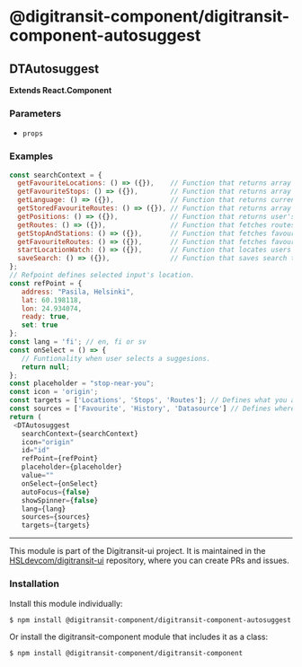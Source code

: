 # @digitransit-component/digitransit-component-autosuggest

<!-- Generated by documentation.js. Update this documentation by updating the source code. -->

## DTAutosuggest

**Extends React.Component**

### Parameters

-   `props`  

### Examples

```javascript
const searchContext = {
  getFavouriteLocations: () => ({}),    // Function that returns array of favourite locations.
  getFavouriteStops: () => ({}),        // Function that returns array of favourite stops.
  getLanguage: () => ({}),              // Function that returns current language.
  getStoredFavouriteRoutes: () => ({}), // Function that returns array of favourite routes.
  getPositions: () => ({}),             // Function that returns user's geolocation.
  getRoutes: () => ({}),                // Function that fetches routes from graphql API.
  getStopAndStations: () => ({}),       // Function that fetches favourite stops and stations from graphql API.
  getFavouriteRoutes: () => ({}),       // Function that fetches favourite routes from graphql API.
  startLocationWatch: () => ({}),       // Function that locates users geolocation.
  saveSearch: () => ({}),               // Function that saves search to old searches store.
};
// Refpoint defines selected input's location.
const refPoint = {
   address: "Pasila, Helsinki",
   lat: 60.198118,
   lon: 24.934074,
   ready: true,
   set: true
};
const lang = 'fi'; // en, fi or sv
const onSelect = () => {
   // Funtionality when user selects a suggesions.
   return null;
};
const placeholder = "stop-near-you";
const icon = 'origin';
const targets = ['Locations', 'Stops', 'Routes']; // Defines what you are searching. all available options are Locations, Stops, Routes and CurrentPosition. Leave empty to search all targets.
const sources = ['Favourite', 'History', 'Datasource'] // Defines where you are searching. all available are: Favourite, History (previously searched searches) and Datasource. Leave empty to use all sources.
return (
 <DTAutosuggest
   searchContext={searchContext}
   icon="origin"
   id="id"
   refPoint={refPoint}
   placeholder={placeholder}
   value=""
   onSelect={onSelect}
   autoFocus={false}
   showSpinner={false}
   lang={lang}
   sources={sources}
   targets={targets}
```

<!-- This file is automatically generated. Please don't edit it directly:
if you find an error, edit the source file (likely index.js), and re-run
./scripts/generate-readmes in the digitransit-component project. -->

---

This module is part of the Digitransit-ui project. It is maintained in the
[HSLdevcom/digitransit-ui](https://github.com/HSLdevcom/digitransit-ui) repository, where you can create
PRs and issues.

### Installation

Install this module individually:

```sh
$ npm install @digitransit-component/digitransit-component-autosuggest
```

Or install the digitransit-component module that includes it as a class:

```sh
$ npm install @digitransit-component/digitransit-component
```
